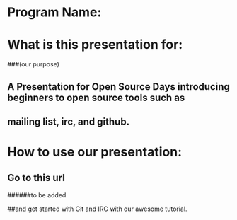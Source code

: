 # Program Name:
##


# What is this presentation for:
###(our purpose)
##  A Presentation for Open Source Days introducing beginners to open source tools such as
##  mailing list, irc, and github.  


# How to use our presentation:
## Go to this url

######to be added

##and get started with Git and IRC with our awesome tutorial.
